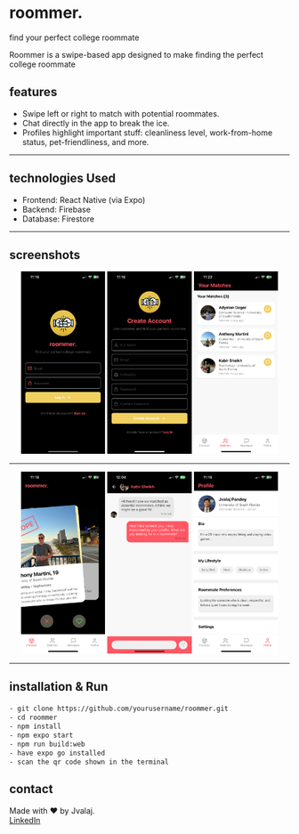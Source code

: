 # roommer.

find your perfect college roommate

Roommer is a swipe-based app designed to make finding the perfect college roommate

## features

- Swipe left or right to match with potential roommates.
- Chat directly in the app to break the ice.
- Profiles highlight important stuff: cleanliness level, work-from-home status, pet-friendliness, and more.

---

## technologies Used

- Frontend: React Native (via Expo)
- Backend: Firebase
- Database: Firestore

---

## screenshots

<p align="center">
    <img src="./assets/IMG_2745.PNG" width="30%" />
    <img src="./assets/IMG_2746.PNG" width="30%" />
    <img src="./assets/IMG_2747.PNG" width="30%" />
    
    
</p>

---
<p align="center">
    <img src="./assets/IMG_2743.PNG" width="30%" />
    <img src="./assets/chat.jpeg" width="30%" />
    <img src="./assets/IMG_2744.PNG" width="30%" />
    
</p>

---

## installation & Run
```
- git clone https://github.com/yourusername/roommer.git
- cd roommer
- npm install
- npm expo start
- npm run build:web
- have expo go installed
- scan the qr code shown in the terminal
```
## contact

Made with ❤️ by Jvalaj.  
[LinkedIn](https://www.linkedin.com/in/jvalaj/)

